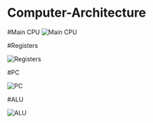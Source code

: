# Computer-Architecture

#Main CPU
![Main CPU](https://cloud.githubusercontent.com/assets/16522857/19505511/de7cb8f6-9577-11e6-91d4-b6ebfe096752.JPG)

#Registers

![Registers](https://cloud.githubusercontent.com/assets/16522857/19505675/95eccf48-9579-11e6-9a29-0561523c59e2.JPG)

#PC

![PC](https://cloud.githubusercontent.com/assets/16522857/19505678/9b674f66-9579-11e6-99dc-4b8d8739ee19.JPG)

#ALU

![ALU](https://cloud.githubusercontent.com/assets/16522857/19505694/bd4b1676-9579-11e6-8448-ee1e2067c3f5.JPG)
